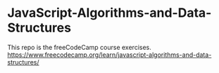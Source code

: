 # JavaScript-Algorithms-and-Data-Structures
This repo is the freeCodeCamp course exercises. https://www.freecodecamp.org/learn/javascript-algorithms-and-data-structures/
